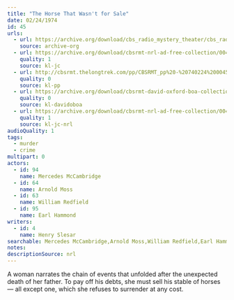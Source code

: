```yaml
---
title: "The Horse That Wasn't for Sale"
date: 02/24/1974
id: 45
urls: 
  - url: https://archive.org/download/cbs_radio_mystery_theater/cbs_radio_mystery_theater-0001-0050.zip/cbs_radio_mystery_theater-0001-0050%2Fcbsrmt_0045_the_horse_that_wasnt_for_sale.mp3
    source: archive-org
  - url: https://archive.org/download/cbsrmt-nrl-ad-free-collection/0043%20CBSRMT%20-%20740224%200045%20Horse%20That%20Wasn%20't%20For%20Sale%20vbr%20kb_jc%20(no%20ads).mp3
    quality: 1
    source: kl-jc
  - url: http://cbsrmt.thelongtrek.com/pp/CBSRMT_pp%20-%20740224%200045%20The%20Horse%20That%20Wasn%27t%20for%20Sale.mp3
    quality: 0
    source: kl-pp
  - url: https://archive.org/download/cbsrmt-david-oxford-boa-collection/CBSRMT-740224-0045-The-Horse-That-Wasn't-for-Sale-(128-44)_WBBM-JE-{BoA}.mp3
    quality: 0
    source: kl-davidoboa
  - url: https://archive.org/download/cbsrmt-nrl-ad-free-collection/0043%20CBSRMT%20-%20740224%200045%20Horse%20That%20Wasn%20't%20For%20Sale%20vbr%20kb_jc%20(no%20ads).mp3
    quality: 1
    source: kl-jc-nrl
audioQuality: 1
tags: 
  - murder
  - crime
multipart: 0
actors:  
  - id: 94
    name: Mercedes McCambridge  
  - id: 64
    name: Arnold Moss  
  - id: 63
    name: William Redfield  
  - id: 95
    name: Earl Hammond
writers:  
  - id: 4
    name: Henry Slesar
searchable: Mercedes McCambridge,Arnold Moss,William Redfield,Earl Hammond Henry Slesar
notes: 
descriptionSource: nrl
---
```

A woman narrates the chain of events that unfolded after the unexpected death of her father. To pay off his debts, she must sell his stable of horses — all except one, which she refuses to surrender at any cost.